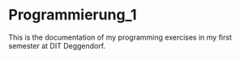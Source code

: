 # Programmierung_1

This is the documentation of my programming exercises in my first semester at DIT Deggendorf. 
